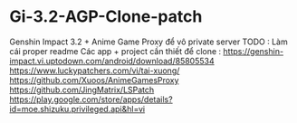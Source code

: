 # Gi-3.2-AGP-Clone-patch
Genshin Impact 3.2 + Anime Game Proxy để vô private server
TODO : Làm cái proper readme
Các app + project cần thiết để clone :
https://genshin-impact.vi.uptodown.com/android/download/85805534
https://www.luckypatchers.com/vi/tai-xuong/
https://github.com/Xuoos/AnimeGamesProxy
https://github.com/JingMatrix/LSPatch
https://play.google.com/store/apps/details?id=moe.shizuku.privileged.api&hl=vi
